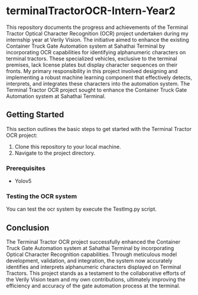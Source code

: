 # terminalTractorOCR-Intern-Year2
This repository documents the progress and achievements of the Terminal Tractor Optical Character Recognition (OCR) project undertaken during my internship year at Verily Vision. The initiative aimed to enhance the existing Container Truck Gate Automation system at Sahathai Terminal by incorporating OCR capabilities for identifying alphanumeric characters on terminal tractors. These specialized vehicles, exclusive to the terminal premises, lack license plates but display character sequences on their fronts. My primary responsibility in this project involved designing and implementing a robust machine learning component that effectively detects, interprets, and integrates these characters into the automation system.
The Terminal Tractor OCR project sought to enhance the Container Truck Gate Automation system at Sahathai Terminal.

## Getting Started
This section outlines the basic steps to get started with the Terminal Tractor OCR project:
 1. Clone this repository to your local machine.
 2. Navigate to the project directory.
### Prerequisites
- Yolov5
### Testing the OCR system
You can test the ocr system by execute the TestImg.py script.

## Conclusion
The Terminal Tractor OCR project successfully enhanced the Container Truck Gate Automation system at Sahathai Terminal by incorporating Optical Character Recognition capabilities. Through meticulous model development, validation, and integration, the system now accurately identifies and interprets alphanumeric characters displayed on Terminal Tractors. This project stands as a testament to the collaborative efforts of the Verily Vision team and my own contributions, ultimately improving the efficiency and accuracy of the gate automation process at the terminal.
